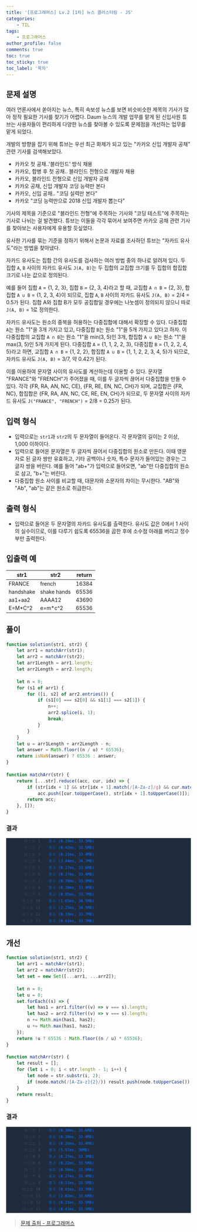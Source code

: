 ```yaml
---
title: '[프로그래머스] Lv.2 [1차] 뉴스 클러스터링 - JS'
categories:
    - TIL
tags:
    - 프로그래머스
author_profile: false
comments: true
toc: true
toc_sticky: true
toc_label: '목차'
---
```


## 문제 설명

여러 언론사에서 쏟아지는 뉴스, 특히 속보성 뉴스를 보면 비슷비슷한 제목의 기사가 많아 정작 필요한 기사를 찾기가 어렵다. Daum 뉴스의 개발 업무를 맡게 된 신입사원 튜브는 사용자들이 편리하게 다양한 뉴스를 찾아볼 수 있도록 문제점을 개선하는 업무를 맡게 되었다.

개발의 방향을 잡기 위해 튜브는 우선 최근 화제가 되고 있는 "카카오 신입 개발자 공채" 관련 기사를 검색해보았다.

-   카카오 첫 공채..'블라인드' 방식 채용
-   카카오, 합병 후 첫 공채.. 블라인드 전형으로 개발자 채용
-   카카오, 블라인드 전형으로 신입 개발자 공채
-   카카오 공채, 신입 개발자 코딩 능력만 본다
-   카카오, 신입 공채.. "코딩 실력만 본다"
-   카카오 "코딩 능력만으로 2018 신입 개발자 뽑는다"

기사의 제목을 기준으로 "블라인드 전형"에 주목하는 기사와 "코딩 테스트"에 주목하는 기사로 나뉘는 걸 발견했다. 튜브는 이들을 각각 묶어서 보여주면 카카오 공채 관련 기사를 찾아보는 사용자에게 유용할 듯싶었다.

유사한 기사를 묶는 기준을 정하기 위해서 논문과 자료를 조사하던 튜브는 "자카드 유사도"라는 방법을 찾아냈다.

자카드 유사도는 집합 간의 유사도를 검사하는 여러 방법 중의 하나로 알려져 있다. 두 집합 `A`, `B` 사이의 자카드 유사도 `J(A, B)`는 두 집합의 교집합 크기를 두 집합의 합집합 크기로 나눈 값으로 정의된다.

예를 들어 집합 `A` = {1, 2, 3}, 집합 `B` = {2, 3, 4}라고 할 때, 교집합 `A ∩ B` = {2, 3}, 합집합 `A ∪ B` = {1, 2, 3, 4}이 되므로, 집합 `A`, `B` 사이의 자카드 유사도 `J(A, B)` = 2/4 = 0.5가 된다. 집합 A와 집합 B가 모두 공집합일 경우에는 나눗셈이 정의되지 않으니 따로 `J(A, B)` = 1로 정의한다.

자카드 유사도는 원소의 중복을 허용하는 다중집합에 대해서 확장할 수 있다. 다중집합 `A`는 원소 "1"을 3개 가지고 있고, 다중집합 `B`는 원소 "1"을 5개 가지고 있다고 하자. 이 다중집합의 교집합 `A ∩ B`는 원소 "1"을 min(3, 5)인 3개, 합집합 `A ∪ B`는 원소 "1"을 max(3, 5)인 5개 가지게 된다. 다중집합 `A` = {1, 1, 2, 2, 3}, 다중집합 `B` = {1, 2, 2, 4, 5}라고 하면, 교집합 `A ∩ B` = {1, 2, 2}, 합집합 `A ∪ B` = {1, 1, 2, 2, 3, 4, 5}가 되므로, 자카드 유사도 `J(A, B)` = 3/7, 약 0.42가 된다.

이를 이용하여 문자열 사이의 유사도를 계산하는데 이용할 수 있다. 문자열 "FRANCE"와 "FRENCH"가 주어졌을 때, 이를 두 글자씩 끊어서 다중집합을 만들 수 있다. 각각 {FR, RA, AN, NC, CE}, {FR, RE, EN, NC, CH}가 되며, 교집합은 {FR, NC}, 합집합은 {FR, RA, AN, NC, CE, RE, EN, CH}가 되므로, 두 문자열 사이의 자카드 유사도 `J("FRANCE", "FRENCH")` = 2/8 = 0.25가 된다.

## 입력 형식

-   입력으로는 `str1`과 `str2`의 두 문자열이 들어온다. 각 문자열의 길이는 2 이상, 1,000 이하이다.
-   입력으로 들어온 문자열은 두 글자씩 끊어서 다중집합의 원소로 만든다. 이때 영문자로 된 글자 쌍만 유효하고, 기타 공백이나 숫자, 특수 문자가 들어있는 경우는 그 글자 쌍을 버린다. 예를 들어 "ab+"가 입력으로 들어오면, "ab"만 다중집합의 원소로 삼고, "b+"는 버린다.
-   다중집합 원소 사이를 비교할 때, 대문자와 소문자의 차이는 무시한다. "AB"와 "Ab", "ab"는 같은 원소로 취급한다.

## 출력 형식

-   입력으로 들어온 두 문자열의 자카드 유사도를 출력한다. 유사도 값은 0에서 1 사이의 실수이므로, 이를 다루기 쉽도록 65536을 곱한 후에 소수점 아래를 버리고 정수부만 출력한다.

## 입출력 예

| str1      | str2        | return |
| --------- | ----------- | ------ |
| FRANCE    | french      | 16384  |
| handshake | shake hands | 65536  |
| aa1+aa2   | AAAA12      | 43690  |
| E=M\*C^2  | e=m\*c^2    | 65536  |

## 풀이

```javascript
function solution(str1, str2) {
    let arr1 = matchArr(str1);
    let arr2 = matchArr(str2);
    let arr1Length = arr1.length;
    let arr2Length = arr2.length;

    let n = 0;
    for (s1 of arr1) {
        for ([i, s2] of arr2.entries()) {
            if (s1[0] === s2[0] && s1[1] === s2[1]) {
                n++;
                arr2.splice(i, 1);
                break;
            }
        }
    }
    let u = arr1Length + arr2Length - n;
    let answer = Math.floor((n / u) * 65536);
    return isNaN(answer) ? 65536 : answer;
}

function matchArr(str) {
    return [...str].reduce((acc, cur, idx) => {
        if (str[idx + 1] && str[idx + 1].match(/[A-Za-z]/g) && cur.match(/[A-Za-z]/g))
            acc.push([cur.toUpperCase(), str[idx + 1].toUpperCase()]);
        return acc;
    }, []);
}
```

### 결과

![result1](/assets/images/2023/10/29/algorithm-107-result1.png)

## 개선

```javascript
function solution(str1, str2) {
    let arr1 = matchArr(str1);
    let arr2 = matchArr(str2);
    let set = new Set([...arr1, ...arr2]);

    let n = 0;
    let u = 0;
    set.forEach((s) => {
        let has1 = arr1.filter((v) => v === s).length;
        let has2 = arr2.filter((v) => v === s).length;
        n += Math.min(has1, has2);
        u += Math.max(has1, has2);
    });
    return !u ? 65536 : Math.floor((n / u) * 65536);
}

function matchArr(str) {
    let result = [];
    for (let i = 0; i < str.length - 1; i++) {
        let node = str.substr(i, 2);
        if (node.match(/[A-Za-z]{2}/)) result.push(node.toUpperCase());
    }
    return result;
}
```

### 결과

![result2](/assets/images/2023/10/29/algorithm-107-result2.png)

> [문제 출처 - 프로그래머스](https://school.programmers.co.kr/learn/courses/30/lessons/17677)
